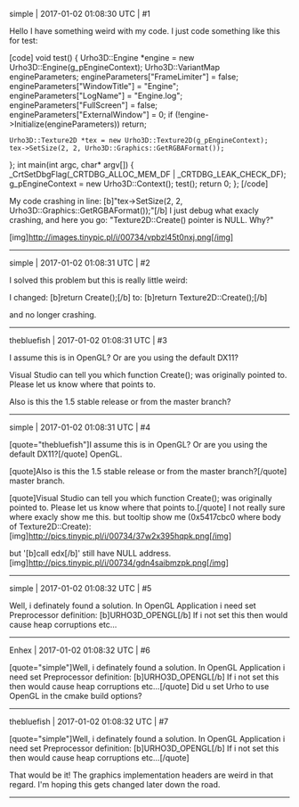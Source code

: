 simple | 2017-01-02 01:08:30 UTC | #1

Hello I have something weird with my code.
I just code something like this for test:

[code]
void test()
{
	Urho3D::Engine *engine = new Urho3D::Engine(g_pEngineContext);
	Urho3D::VariantMap engineParameters;
	engineParameters["FrameLimiter"] = false;
	engineParameters["WindowTitle"] = "Engine";
	engineParameters["LogName"] = "Engine.log";
	engineParameters["FullScreen"] = false;
	engineParameters["ExternalWindow"] = 0;
	if (!engine->Initialize(engineParameters)) return;

	Urho3D::Texture2D *tex = new Urho3D::Texture2D(g_pEngineContext);
	tex->SetSize(2, 2, Urho3D::Graphics::GetRGBAFormat());
};
int main(int argc, char* argv[])
{
	_CrtSetDbgFlag(_CRTDBG_ALLOC_MEM_DF | _CRTDBG_LEAK_CHECK_DF);
	g_pEngineContext = new Urho3D::Context();
	test();
	return 0;
};
[/code]

My code crashing in line: [b]"tex->SetSize(2, 2, Urho3D::Graphics::GetRGBAFormat());"[/b]
I just debug what exacly crashing, and here you go:
"Texture2D::Create() pointer is NULL. Why?"

[img]http://images.tinypic.pl/i/00734/vpbzl45t0nxj.png[/img]

-------------------------

simple | 2017-01-02 01:08:31 UTC | #2

I solved this problem but this is really little weird:

I changed: 
[b]return Create();[/b]
to:
[b]return Texture2D::Create();[/b]

and no longer crashing.

-------------------------

thebluefish | 2017-01-02 01:08:31 UTC | #3

I assume this is in OpenGL? Or are you using the default DX11?

Visual Studio can tell you which function Create(); was originally pointed to. Please let us know where that points to.

Also is this the 1.5 stable release or from the master branch?

-------------------------

simple | 2017-01-02 01:08:31 UTC | #4

[quote="thebluefish"]I assume this is in OpenGL? Or are you using the default DX11?[/quote]
OpenGL.

[quote]Also is this the 1.5 stable release or from the master branch?[/quote]
master branch.

[quote]Visual Studio can tell you which function Create(); was originally pointed to. Please let us know where that points to.[/quote]
I not really sure where exacly show me this. but tooltip show me (0x5417cbc0 where body of Texture2D::Create):
[img]http://pics.tinypic.pl/i/00734/37w2x395hqpk.png[/img]

but '[b]call edx[/b]' still have NULL address.
[img]http://pics.tinypic.pl/i/00734/gdn4saibmzpk.png[/img]

-------------------------

simple | 2017-01-02 01:08:32 UTC | #5

Well, i definately found a solution.
In OpenGL Application i need set Preprocessor definition: [b]URHO3D_OPENGL[/b]
If i not set this then would cause heap corruptions etc...

-------------------------

Enhex | 2017-01-02 01:08:32 UTC | #6

[quote="simple"]Well, i definately found a solution.
In OpenGL Application i need set Preprocessor definition: [b]URHO3D_OPENGL[/b]
If i not set this then would cause heap corruptions etc...[/quote]
Did u set Urho to use OpenGL in the cmake build options?

-------------------------

thebluefish | 2017-01-02 01:08:32 UTC | #7

[quote="simple"]Well, i definately found a solution.
In OpenGL Application i need set Preprocessor definition: [b]URHO3D_OPENGL[/b]
If i not set this then would cause heap corruptions etc...[/quote]

That would be it! The graphics implementation headers are weird in that regard. I'm hoping this gets changed later down the road.

-------------------------

